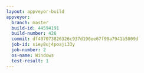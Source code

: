 ```yaml
---
layout: appveyor-build
appveyor:
  branch: master
  build-id: 44594191
  build-number: 426
  commit: df407073826326c937d196ee67f90a7941b5009d
  job-id: siey8uj4poaji33y
  job-number: 2
  os-name: Windows
  test-result: 1
---
```

